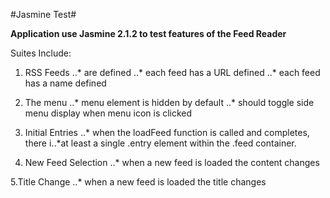 #Jasmine Test#

__Application use Jasmine 2.1.2 to test features of the Feed Reader__

Suites Include:

1. RSS Feeds
..* are defined
..* each feed has a URL defined
..* each feed has a name defined

2. The menu
..* menu element is hidden by default
..* should toggle side menu display when menu icon is clicked

3. Initial Entries
..* when the loadFeed function is called and completes, there i..*at least a single .entry element within the .feed container.

4. New Feed Selection
..* when a new feed is loaded the content changes

5.Title Change
..* when a new feed is loaded the title changes
